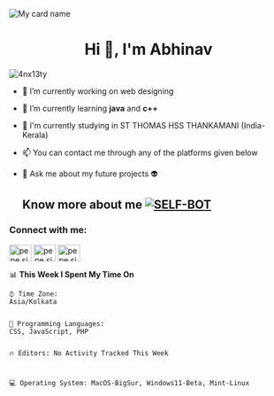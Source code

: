  ![My card name](https://cardivo.vercel.app/api?name=4nx13ty&description=Hi,%20Welcome%20To%20My%20Profile%20❤&image=https://avatars.githubusercontent.com/u/136873229?v=4&s=10?v=4&backgroundColor=%23ecf0f1&instagram=_4nx13ty__&github=4nx13tyzip&twitter=&pattern=leaf&colorPattern=%23eaeaea)

<h1 align="center">Hi 👋, I'm Abhinav</h1>

<p align="left"> <img src="https://komarev.com/ghpvc/?username=pepesir&label=Profile%20views&color=0e75b6&style=flat" alt="4nx13ty" /> </p>

- 🔭 I’m currently working on web designing

- 🌱 I’m currently learning **java** and **c++**

- 🤝 I'm currently studying in ST THOMAS HSS THANKAMANI (India-Kerala)

- 📫 You can contact me through any of the platforms given below 

- 💬 Ask me about my future projects 👽



    ##    Know more about me <a href="https://anxietyzip.github.io/"><img title="SELF-BOT" src="https://img.shields.io/static/v1?label=personal&message=PORTFOLIO&color=blue"></a>

<h3 align="left">Connect with me:</h3>
<p align="left">
<a href="https://instagram.com/_4nx13ty__" target="blank"><img align="center" src="https://raw.githubusercontent.com/rahuldkjain/github-profile-readme-generator/master/src/images/icons/Social/instagram.svg" alt="pepe.sir_" height="30" width="40" /></a> <a href="https://wa.me/message/WUGGOUCK7U4OL1?src=qr" target="blank"><img align="center" src="https://raw.githubusercontent.com/rahuldkjain/github-profile-readme-generator/master/src/images/icons/Social/whatsapp.svg" alt="pepe.sir_" height="30" width="40" /></a> <a href="https://github.com/anxietyzip" target="blank"><img align="center" src="https://raw.githubusercontent.com/rahuldkjain/github-profile-readme-generator/master/src/images/icons/Social/github.svg" alt="pepe.sir_" height="30" width="40" /></a>


<p dir="auto">📊 <strong>This Week I Spent My Time On</strong></p>
<div class="snippet-clipboard-content notranslate position-relative overflow-auto"><pre lang="text" class="notranslate"><code>⌚︎ Time Zone:
Asia/Kolkata
<p align="down">
💬 Programming Languages: 
CSS, JavaScript, PHP

🔥 Editors: 
No Activity Tracked This Week

💻 Operating System: 
MacOS-BigSur, Windows11-Beta, Mint-Linux
 

<!---
anxietyzip/anxietyzip is a ✨ special ✨ repository because its `README.md` (this file) appears on your GitHub profile.
You can click the Preview link to take a look at your changes.

